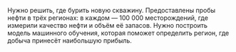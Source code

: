 Нужно решить, где бурить новую скважину. Предоставлены пробы нефти в трёх регионах: в каждом — 100 000 месторождений, где измерили качество нефти и объём её запасов.
Нужно построить модель машинного обучения, которая поможет определить регион, где добыча принесёт наибольшую прибыль.
